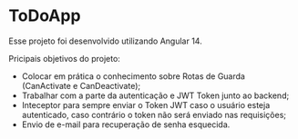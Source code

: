 # ToDoApp

Esse projeto foi desenvolvido utilizando Angular 14.

Pricipais objetivos do projeto:
- Colocar em prática o conhecimento sobre Rotas de Guarda (CanActivate e CanDeactivate);
- Trabalhar com a parte da autenticação e JWT Token junto ao backend;
- Inteceptor para sempre enviar o Token JWT caso o usuário esteja autenticado, caso contrário o token não será enviado nas requisições;
- Envio de e-mail para recuperação de senha esquecida.
